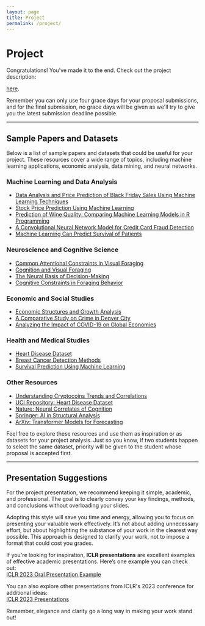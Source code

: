```yaml
---
layout: page
title: Project
permalink: /project/
---
```


# Project

Congratulations! You've made it to the end. Check out the project description:

[here](https://bcolabcourses.github.io/ISIfall2024/static_files/assignments/ISI2024FinalProject.pdf).  

Remember you can only use four grace days for your proposal submissions, and for the final submission, no grace days will be given as we'll try to give you the latest submission deadline possible.  

---

## Sample Papers and Datasets

Below is a list of sample papers and datasets that could be useful for your project. These resources cover a wide range of topics, including machine learning applications, economic analysis, data mining, and neural networks.

### Machine Learning and Data Analysis
- [Data Analysis and Price Prediction of Black Friday Sales Using Machine Learning Techniques](https://www.ijert.org/research/data-analysis-and-price-prediction-of-black-friday-sales-using-machine-learning-techniques-IJERTV10IS070271.pdf)
- [Stock Price Prediction Using Machine Learning](https://paperswithcode.com/paper/stock-price-prediction-using-machine-learning)
- [Prediction of Wine Quality: Comparing Machine Learning Models in R Programming](https://www.researchgate.net/publication/364030507_Prediction_of_Wine_Quality_Comparing_Machine_Learning_Models_in_R_Programming)
- [A Convolutional Neural Network Model for Credit Card Fraud Detection](https://www.ieeexplore.ieee.org/document/9452820)
- [Machine Learning Can Predict Survival of Patients](https://www.semanticscholar.org/paper/Machine-learning-can-predict-survival-of-patients-Chicco-Jurman/e64579d8593140396b518682bb3a47ba246684eb)

### Neuroscience and Cognitive Science
- [Common Attentional Constraints in Visual Foraging](https://journals.plos.org/plosone/article?id=10.1371/journal.pone.0061007)
- [Cognition and Visual Foraging](https://bpb-us-w2.wpmucdn.com/web.sas.upenn.edu/dist/a/511/files/2023/07/Aka-et-al-2023-Cognition.pdf)
- [The Neural Basis of Decision-Making](https://www.jneurosci.org/content/jneuro/42/3/454.full.pdf)
- [Cognitive Constraints in Foraging Behavior](https://journals.plos.org/plosone/article?id=10.1371/journal.pone.0290175)

### Economic and Social Studies
- [Economic Structures and Growth Analysis](https://journalofeconomicstructures.springeropen.com/articles/10.1186/s40008-020-00220-6)
- [A Comparative Study on Crime in Denver City](https://www.semanticscholar.org/paper/A-Comparative-Study-on-Crime-in-Denver-City-Based-Ratul/0d603a721a8321e12eb56859ee9ebecd923b70e0)
- [Analyzing the Impact of COVID-19 on Global Economies](https://www.sciencedirect.com/science/article/pii/S0960982222004055?ref=pdf_download&fr=RR-2&rr=83c840246a02992c)

### Health and Medical Studies
- [Heart Disease Dataset](https://archive.ics.uci.edu/dataset/45/heart+disease)
- [Breast Cancer Detection Methods](https://www.academia.edu/download/105063335/A_Comparative_Analysis_of_Methods_for_Detecting_and_Diagnosing_Breast_Cancer_Based_on_Data_Mining.pdf)
- [Survival Prediction Using Machine Learning](https://www.ncbi.nlm.nih.gov/pmc/articles/PMC9268898/)

### Other Resources
- [Understanding Cryptocoins Trends and Correlations](https://paperswithcode.com/paper/understanding-cryptocoins-trends-correlations)
- [UCI Repository: Heart Disease Dataset](https://archive.ics.uci.edu/dataset/45/heart+disease)
- [Nature: Neural Correlates of Cognition](https://www.nature.com/articles/s41598-023-39812-0)
- [Springer: AI in Structural Analysis](https://link.springer.com/article/10.1007/s00521-022-07049-z)
- [ArXiv: Transformer Models for Forecasting](https://arxiv.org/pdf/2203.04383v1.pdf)



Feel free to explore these resources and use them as inspiration or as datasets for your project analysis. Just so you know, if two students happen to select the same dataset, priority will be given to the student whose proposal is accepted first.

---

## Presentation Suggestions

For the project presentation, we recommend keeping it simple, academic, and professional. The goal is to clearly convey your key findings, methods, and conclusions without overloading your slides.

Adopting this style will save you time and energy, allowing you to focus on presenting your valuable work effectively. It’s not about adding unnecessary effort, but about highlighting the substance of your work in the clearest way possible. This approach is designed to clarify your work, not to impose a format that could cost you grades.

If you're looking for inspiration, **ICLR presentations** are excellent examples of effective academic presentations. Here’s one example you can check out:  
[ICLR 2023 Oral Presentation Example](https://iclr.cc/virtual/2023/oral/12637)

You can also explore other presentations from ICLR's 2023 conference for additional ideas:  
[ICLR 2023 Presentations](https://iclr.cc/virtual/2023/oral/12637)

Remember, elegance and clarity go a long way in making your work stand out!

